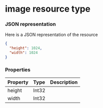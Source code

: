 # image resource type



### JSON representation

Here is a JSON representation of the resource

<!-- {
  "blockType": "resource",
  "optionalProperties": [

  ],
  "@odata.type": "microsoft.graph.image"
}-->

```json
{
  "height": 1024,
  "width": 1024
}

```
### Properties
| Property	   | Type	|Description|
|:---------------|:--------|:----------|
|height|Int32||
|width|Int32||

<!-- uuid: 31321da0-0744-4177-a4d3-0662db42ff66
2015-10-16 16:12:41 UTC -->
<!-- {
  "type": "#page.annotation",
  "description": "image resource",
  "keywords": "",
  "section": "documentation",
  "tocPath": ""
}-->